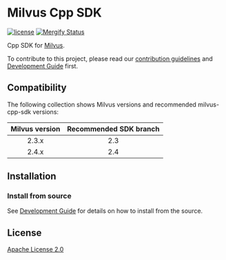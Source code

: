 # Milvus Cpp SDK

[![license](https://img.shields.io/hexpm/l/plug.svg?color=green)](https://github.com/milvus-io/milvus-sdk/blob/master/LICENSE)
[![Mergify Status][mergify-status]][mergify]

Cpp SDK for [Milvus](https://github.com/milvus-io/milvus).

To contribute to this project, please read our [contribution guidelines](https://github.com/milvus-io/milvus/blob/master/CONTRIBUTING.md) and [Development Guide](DEVELOPMENT.md) first.


## Compatibility

The following collection shows Milvus versions and recommended milvus-cpp-sdk versions:

| Milvus version | Recommended SDK branch |
|:-----:|:-----:|
| 2.3.x | 2.3  |
| 2.4.x | 2.4  |


## Installation


### Install from source
See [Development Guide](DEVELOPMENT.md) for details on how to install from the source.


## License
[Apache License 2.0](LICENSE)


[mergify]: https://mergify.io
[mergify-status]: https://img.shields.io/endpoint.svg?url=https://gh.mergify.io/badges/milvus-io/milvus-sdk-cpp&style=plastic
